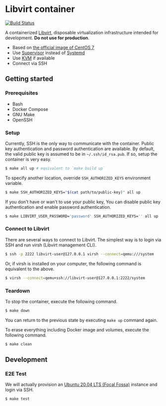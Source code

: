 # Libvirt container

[![Build Status](https://travis-ci.org/t13a/dockerfile-libvirt.svg?branch=master)](https://travis-ci.org/t13a/dockerfile-libvirt)

A containerized [Libvirt](https://libvirt.org/), disposable virtualization infrastructure intended for development. **Do not use for production**.

- Based on [the official image of CentOS 7](https://hub.docker.com/_/centos)
- Use [Supervisor](http://supervisord.org/) instead of [Systemd](https://freedesktop.org/wiki/Software/systemd/)
- Use [KVM](https://www.linux-kvm.org/page/Main_Page) if available
- Connect via SSH

## Getting started

### Prerequisites

- Bash
- Docker Compose
- GNU Make
- OpenSSH

### Setup

Currently, SSH is the only way to communicate with the container. Public key authentication and password authentication are available. By default, the valid public key is assumed to be in `~/.ssh/id_rsa.pub`. If so, setup the container is very easy.

```bash
$ make all up # equivalent to `make build up`
```

To specify another location, override `SSH_AUTHORIZED_KEYS` environment variable.

```bash
$ make SSH_AUTHORIZED_KEYS="$(cat path/to/public-key)" all up
```

If you don't have or wan't to use your public key, You can disable public key authentication and enable password authentication.

```bash
$ make LIBVIRT_USER_PASSWORD='password' SSH_AUTHORIZED_KEYS='' all up
```

### Connect to Libvirt

There are several ways to connect to Libvirt. The simplest way is to login via SSH and run virsh (Libvirt management CLI).

```bash
$ ssh -p 2222 libvirt-user@127.0.0.1 virsh --connect=qemu:///system
```

Or, if virsh is installed on your computer, the following command is equivalent to the above.

```bash
$ virsh --connect=qemu+ssh://libvirt-user@127.0.0.1:2222/system
```

### Teardown

To stop the container, execute the following command.

```bash
$ make down
```

You can return to the previous state by executing `make up` command again.

To erase everything including Docker image and volumes, execute the following command.

```bash
$ make clean
```

## Development

### E2E Test

We will actually provision an [Ubuntu 20.04 LTS (Focal Fossa)](https://cloud-images.ubuntu.com/focal/) instance and login via SSH.

```bash
$ make test
```
